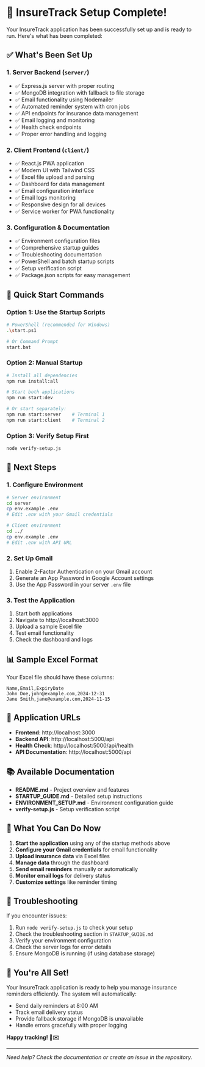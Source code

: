 # 🎉 InsureTrack Setup Complete!

Your InsureTrack application has been successfully set up and is ready to run. Here's what has been completed:

## ✅ What's Been Set Up

### 1. **Server Backend** (`server/`)
- ✅ Express.js server with proper routing
- ✅ MongoDB integration with fallback to file storage
- ✅ Email functionality using Nodemailer
- ✅ Automated reminder system with cron jobs
- ✅ API endpoints for insurance data management
- ✅ Email logging and monitoring
- ✅ Health check endpoints
- ✅ Proper error handling and logging

### 2. **Client Frontend** (`client/`)
- ✅ React.js PWA application
- ✅ Modern UI with Tailwind CSS
- ✅ Excel file upload and parsing
- ✅ Dashboard for data management
- ✅ Email configuration interface
- ✅ Email logs monitoring
- ✅ Responsive design for all devices
- ✅ Service worker for PWA functionality

### 3. **Configuration & Documentation**
- ✅ Environment configuration files
- ✅ Comprehensive startup guides
- ✅ Troubleshooting documentation
- ✅ PowerShell and batch startup scripts
- ✅ Setup verification script
- ✅ Package.json scripts for easy management

## 🚀 Quick Start Commands

### Option 1: Use the Startup Scripts
```bash
# PowerShell (recommended for Windows)
.\start.ps1

# Or Command Prompt
start.bat
```

### Option 2: Manual Startup
```bash
# Install all dependencies
npm run install:all

# Start both applications
npm run start:dev

# Or start separately:
npm run start:server    # Terminal 1
npm run start:client    # Terminal 2
```

### Option 3: Verify Setup First
```bash
node verify-setup.js
```

## 🔧 Next Steps

### 1. **Configure Environment**
```bash
# Server environment
cd server
cp env.example .env
# Edit .env with your Gmail credentials

# Client environment
cd ../
cp env.example .env
# Edit .env with API URL
```

### 2. **Set Up Gmail**
1. Enable 2-Factor Authentication on your Gmail account
2. Generate an App Password in Google Account settings
3. Use the App Password in your server `.env` file

### 3. **Test the Application**
1. Start both applications
2. Navigate to http://localhost:3000
3. Upload a sample Excel file
4. Test email functionality
5. Check the dashboard and logs

## 📊 Sample Excel Format

Your Excel file should have these columns:
```
Name,Email,ExpiryDate
John Doe,john@example.com,2024-12-31
Jane Smith,jane@example.com,2024-11-15
```

## 🔗 Application URLs

- **Frontend**: http://localhost:3000
- **Backend API**: http://localhost:5000/api
- **Health Check**: http://localhost:5000/api/health
- **API Documentation**: http://localhost:5000/api

## 📚 Available Documentation

- **README.md** - Project overview and features
- **STARTUP_GUIDE.md** - Detailed setup instructions
- **ENVIRONMENT_SETUP.md** - Environment configuration guide
- **verify-setup.js** - Setup verification script

## 🎯 What You Can Do Now

1. **Start the application** using any of the startup methods above
2. **Configure your Gmail credentials** for email functionality
3. **Upload insurance data** via Excel files
4. **Manage data** through the dashboard
5. **Send email reminders** manually or automatically
6. **Monitor email logs** for delivery status
7. **Customize settings** like reminder timing

## 🚨 Troubleshooting

If you encounter issues:
1. Run `node verify-setup.js` to check your setup
2. Check the troubleshooting section in `STARTUP_GUIDE.md`
3. Verify your environment configuration
4. Check the server logs for error details
5. Ensure MongoDB is running (if using database storage)

## 🎉 You're All Set!

Your InsureTrack application is ready to help you manage insurance reminders efficiently. The system will automatically:

- Send daily reminders at 8:00 AM
- Track email delivery status
- Provide fallback storage if MongoDB is unavailable
- Handle errors gracefully with proper logging

**Happy tracking! 🚗✉️**

---

*Need help? Check the documentation or create an issue in the repository.*
